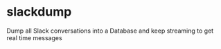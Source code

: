 # slackdump

Dump all Slack conversations into a Database and keep streaming to get real time messages
